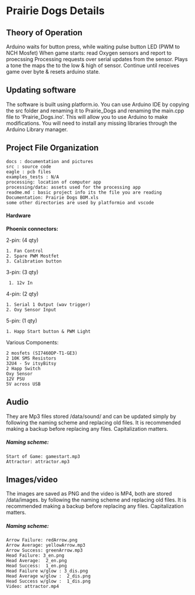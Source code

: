 # Prairie Dogs Details
## Theory of Operation
Arduino waits for button press, while waiting pulse button LED (PWM to NCH Mosfet)
When game starts: read Oxygen sensors and report to proecssing
Processing requests over serial updates from the sensor.
Plays a tone the maps the to the low & high of sensor.
Continue until receives game over byte & resets arduino state.


## Updating software

The software is built using platform.io. You can use Arduino IDE by copying the src folder and renaming it to Prairie_Dogs and renaming the main.cpp file to ‘Prairie_Dogs.ino’. This will allow you to use Arduino to make modifications. You will need to install any missing libraries through the Arduino Library manager.

## Project File Organization

	docs : documentation and pictures
	src : source code
	eagle : pcb files
	examples_tests : N/A
	processing: location of computer app
	processing/data: assets used for the processing app
	readme.md : basic project info its the file you are reading
	Documentation: Prairie Dogs BOM.xls
	some other directories are used by platformio and vscode

#### Hardware

**Phoenix connectors:**

2-pin: (4 qty)

	1. Fan Control
	2. Spare PWM Mostfet
	3. Calibration button
	
3-pin: (3 qty)

	 1. 12v In
	
4-pin: (2 qty)

	1. Serial 1 Output (wav trigger)
	2. Oxy Sensor Input
	
5-pin: (1 qty)

	1. Happ Start button & PWM Light

Various Components:

	2 mosfets (SI7460DP-T1-GE3)
	2 10K SMS Resistors
	32U4 - 5v itsyBitsy
	2 Happ Switch
	Oxy Sensor
	12V PSU
	5V across USB


## Audio
They are Mp3 files stored /data/sound/ and can be updated simply by following the naming scheme and replacing old files. It is recommended making a backup before replacing any files. Capitalization matters.

##### Naming scheme:

	Start of Game: gamestart.mp3
	Attractor: attractor.mp3

## Images/video

The images are saved as PNG and the video is MP4, both are stored /data/images.  by following the naming scheme and replacing old files. It is recommended making a backup before replacing any files. Capitalization matters. 


##### Naming scheme:

	Arrow Failure: redArrow.png
	Arrow Average: yellowArrow.mp3
	Arrow Success: greenArrow.mp3
	Head Failure: 3_en.png
	Head Average:  2_en.png
	Head Success:  1_en.png
	Head Failure w/glow : 3_dis.png
	Head Average w/glow :  2_dis.png
	Head Success w/glow :  1_dis.png
	Video: attractor.mp4
